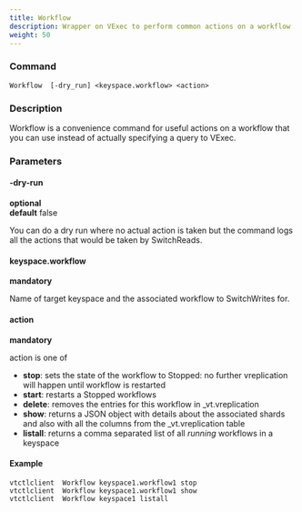 ```yaml
---
title: Workflow
description: Wrapper on VExec to perform common actions on a workflow
weight: 50
---
```


### Command

```
Workflow  [-dry_run] <keyspace.workflow> <action>
```

### Description

Workflow is a convenience command for useful actions on a workflow that you can use instead of
actually specifying a query to VExec.

### Parameters

#### -dry-run
**optional**\
**default** false

<div class="cmd">
You can do a dry run where no actual action is taken but the command logs all the actions that would be taken
by SwitchReads.
</div>

#### keyspace.workflow
**mandatory**

<div class="cmd">
Name of target keyspace and the associated workflow to SwitchWrites for.
</div>

#### action
**mandatory**

<div class="cmd">
action is one of

* **stop**: sets the state of the workflow to Stopped: no further vreplication will happen until workflow is restarted
* **start**: restarts a Stopped workflows
* **delete**: removes the entries for this workflow in \_vt.vreplication
* **show**: returns a JSON object with details about the associated shards and also with all the columns
    from the \_vt.vreplication table
* **listall**: returns a comma separated list of all *running* workflows in a keyspace
</div>

#### Example
```
vtctlclient  Workflow keyspace1.workflow1 stop
vtctlclient  Workflow keyspace1.workflow1 show
vtctlclient  Workflow keyspace1 listall
```
